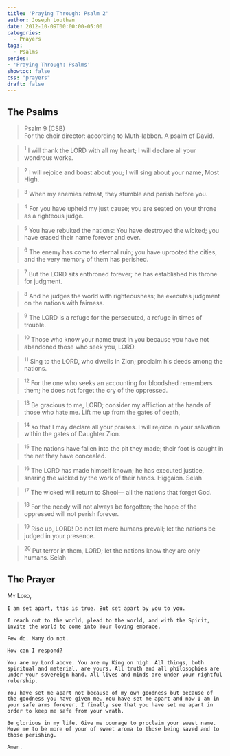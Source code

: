 ```yaml
---
title: 'Praying Through: Psalm 2'
author: Joseph Louthan
date: 2012-10-09T00:00:00-05:00
categories:
  - Prayers
tags:
  - Psalms
series:
- 'Praying Through: Psalms'
showtoc: false
css: "prayers"
draft: false
---
```

## The Psalms

>Psalm 9 (CSB)  
><sup></sup> For the choir director: according to Muth-labben. A psalm of David. 

><sup>1</sup> I will thank the LORD with all my heart; I will declare all your wondrous works. 

><sup>2</sup> I will rejoice and boast about you; I will sing about your name, Most High. 

><sup>3</sup> When my enemies retreat, they stumble and perish before you. 

><sup>4</sup> For you have upheld my just cause; you are seated on your throne as a righteous judge. 

><sup>5</sup> You have rebuked the nations: You have destroyed the wicked; you have erased their name forever and ever. 

><sup>6</sup> The enemy has come to eternal ruin; you have uprooted the cities, and the very memory of them has perished. 

><sup>7</sup> But the LORD sits enthroned forever; he has established his throne for judgment. 

><sup>8</sup> And he judges the world with righteousness; he executes judgment on the nations with fairness. 

><sup>9</sup> The LORD is a refuge for the persecuted, a refuge in times of trouble. 

><sup>10</sup> Those who know your name trust in you because you have not abandoned those who seek you, LORD. 

><sup>11</sup> Sing to the LORD, who dwells in Zion; proclaim his deeds among the nations. 

><sup>12</sup> For the one who seeks an accounting for bloodshed remembers them; he does not forget the cry of the oppressed. 

><sup>13</sup> Be gracious to me, LORD; consider my affliction at the hands of those who hate me. Lift me up from the gates of death, 

><sup>14</sup> so that I may declare all your praises. I will rejoice in your salvation within the gates of Daughter Zion. 

><sup>15</sup> The nations have fallen into the pit they made; their foot is caught in the net they have concealed. 

><sup>16</sup> The LORD has made himself known; he has executed justice, snaring the wicked by the work of their hands. Higgaion. Selah 

><sup>17</sup> The wicked will return to Sheol— all the nations that forget God. 

><sup>18</sup> For the needy will not always be forgotten; the hope of the oppressed will not perish forever. 

><sup>19</sup> Rise up, LORD! Do not let mere humans prevail; let the nations be judged in your presence. 

><sup>20</sup> Put terror in them, LORD; let the nations know they are only humans. Selah

## The Prayer

<div style="font-variant: small-caps;">
  My Lord,
</div>

```text
I am set apart, this is true. But set apart by you to you.

I reach out to the world, plead to the world, and with the Spirit, invite the world to come into Your loving embrace.

Few do. Many do not.

How can I respond?

You are my Lord above. You are my King on high. All things, both spiritual and material, are yours. All truth and all philosophies are under your sovereign hand. All lives and minds are under your rightful rulership.

You have set me apart not because of my own goodness but because of the goodness you have given me. You have set me apart and now I am in your safe arms forever. I finally see that you have set me apart in order to keep me safe from your wrath.

Be glorious in my life. Give me courage to proclaim your sweet name. Move me to be more of your of sweet aroma to those being saved and to those perishing.

Amen.
```
